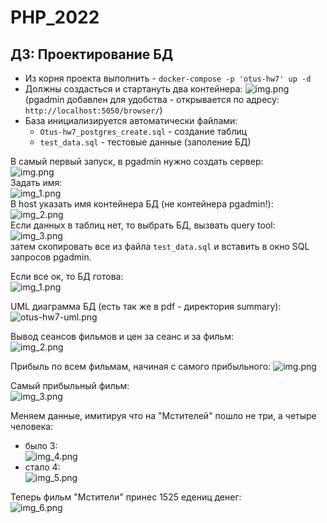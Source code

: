 # PHP_2022
## ДЗ: Проектирование БД

- Из корня проекта выполнить - ```docker-compose -p 'otus-hw7' up -d```
- Должны создасться и стартануть два контейнера:
![img.png](summary/img.png)
  (pgadmin добавлен для удобства - открывается по адресу: ```http://localhost:5050/browser/```)
- База инициализируется автоматически файлами:
  - ```Otus-hw7_postgres_create.sql``` - создание таблиц
  - ```test_data.sql``` - тестовые данные (заполение БД)

В самый первый запуск, в pgadmin нужно создать сервер:  
![img.png](summary/img_8.png)  
Задать имя:  
![img_1.png](summary/img_9.png)  
В host указать имя контейнера БД (не контейнера pgadmin!):  
![img_2.png](summary/img_10.png)  
Если данных в таблиц нет, то выбрать БД, вызвать query tool:  
![img_3.png](summary/img_11.png)  
затем скопировать все из файла ```test_data.sql``` и вставить в окно SQL запросов pgadmin.

Если все ок, то БД готова:  
![img_1.png](summary/img_1.png)

UML диаграмма БД (есть так же в pdf - директория summary):  
![otus-hw7-uml.png](summary/otus-hw7-uml.png)

Вывод сеансов фильмов и цен за сеанс и за фильм:  
![img_2.png](summary/img_2.png)

Прибыль по всем фильмам, начиная с самого прибыльного:
![img.png](summary/img_12.png)

Самый прибыльный фильм:  
![img_3.png](summary/img_3.png)

Меняем данные, имитируя что на "Мстителей" пошло не три, а четыре человека:
- было 3:  
![img_4.png](summary/img_4.png)
- стало 4:  
![img_5.png](summary/img_5.png)

Теперь фильм "Мстители" принес 1525 едениц денег:  
![img_6.png](summary/img_6.png)
